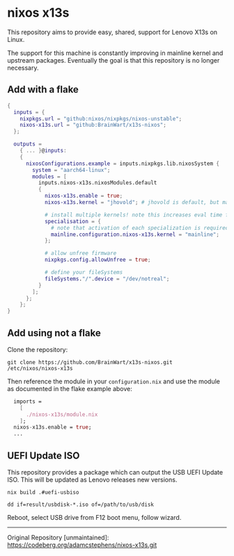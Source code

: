 # nixos x13s

This repository aims to provide easy, shared, support for Lenovo X13s on Linux.

The support for this machine is constantly improving in mainline kernel and upstream packages. Eventually the goal is that this repository is no longer necessary.

## Add with a flake

```nix
{
  inputs = {
    nixpkgs.url = "github:nixos/nixpkgs/nixos-unstable";
    nixos-x13s.url = "github:BrainWart/x13s-nixos";
  };

  outputs =
    { ... }@inputs:
    {
      nixosConfigurations.example = inputs.nixpkgs.lib.nixosSystem {
        system = "aarch64-linux";
        modules = [
          inputs.nixos-x13s.nixosModules.default
          {
            nixos-x13s.enable = true;
            nixos-x13s.kernel = "jhovold"; # jhovold is default, but mainline supported

            # install multiple kernels! note this increases eval time for each specialization
            specialisation = {
              # note that activation of each specialization is required to copy the dtb to the EFI, and thus boot
              mainline.configuration.nixos-x13s.kernel = "mainline";
            };

            # allow unfree firmware
            nixpkgs.config.allowUnfree = true;

            # define your fileSystems
            fileSystems."/".device = "/dev/notreal";
          }
        ];
      };
    };
}
```

## Add using not a flake

Clone the repository:

```
git clone https://github.com/BrainWart/x13s-nixos.git /etc/nixos/nixos-x13s
```

Then reference the module in your `configuration.nix` and use the module as documented in the flake example above:

```nix
  imports =
    [
      ./nixos-x13s/module.nix
    ];
  nixos-x13s.enable = true;
  ...
```

## UEFI Update ISO

This repository provides a package which can output the USB UEFI Update ISO. This will be updated as Lenovo releases new versions.

```
nix build .#uefi-usbiso

dd if=result/usbdisk-*.iso of=/path/to/usb/disk
```

Reboot, select USB drive from F12 boot menu, follow wizard.

---

Original Repository [unmaintained]:
https://codeberg.org/adamcstephens/nixos-x13s.git
